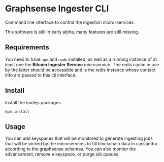 # Graphsense Ingester CLI
Command line interface to control the ingestion micro-services.

This software is still in early alpha, many features are still missing.

## Requirements
You need to have `npm` and `node` installed, as well as a running instance of at least one the **Bitcoin Ingester Service** microservice. The redis cache in use by the latter should be accessible and is the redis instance whose contact info are passed to this cli interface.

## Install
Install the nodejs packages.
```
npm install
```

## Usage
You can add keyspaces that will be monitored to generate ingesting jobs that will be picked by the microservices to fill blockchain data in cassandra according to the graphsense schemas. You can also monitor the advancement, remove a keyspace, or purge job queues.